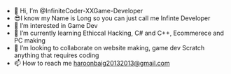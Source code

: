- 👋 Hi, I’m @InfiniteCoder-XXGame-Developer
- 😎I know my Name is Long so you can just call me Infinte Developer
- 👀 I’m interested in Game Dev
- 🌱 I’m currently learning Ethiccal Hacking, C# and C++, Ecommerece and PC making
- 💞️ I’m looking to collaborate on website making, game dev Scratch anything that requires coding
- 📫 How to reach me haroonbaig20132013@gmail.com

<!---
InfiniteCoder-XXGame-Developer/InfiniteCoder-XXGame-Developer is a ✨ special ✨ repository because its `README.md` (this file) appears on your GitHub profile.
You can click the Preview link to take a look at your changes.
--->
